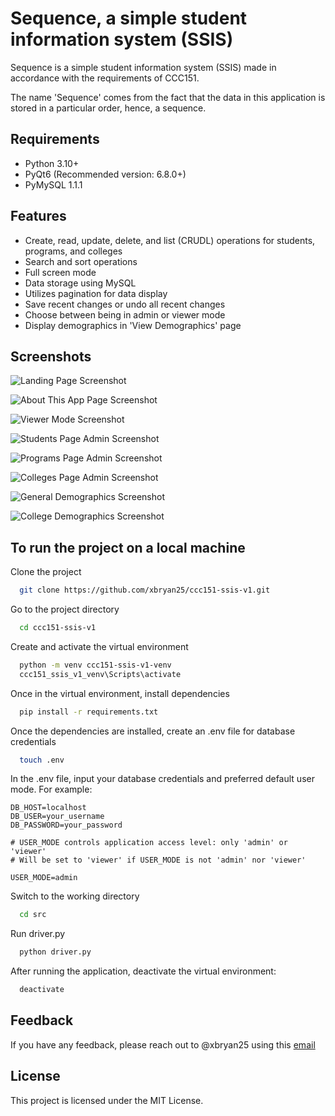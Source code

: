 
# Sequence, a simple student information system (SSIS)

Sequence is a simple student information system (SSIS) made in accordance with the requirements of CCC151. 

The name 'Sequence' comes from the fact that the data in this application is stored in a particular order, hence, a sequence.

## Requirements
- Python 3.10+
- PyQt6 (Recommended version: 6.8.0+)
- PyMySQL 1.1.1

## Features

- Create, read, update, delete, and list (CRUDL) operations for students, programs, and colleges
- Search and sort operations
- Full screen mode
- Data storage using MySQL
- Utilizes pagination for data display
- Save recent changes or undo all recent changes
- Choose between being in admin or viewer mode
- Display demographics in 'View Demographics' page


## Screenshots
![Landing Page Screenshot](assets/screenshots/screenshot1.png)

![About This App Page Screenshot](assets/screenshots/screenshot2.png)

![Viewer Mode Screenshot](assets/screenshots/screenshot3.png)

![Students Page Admin Screenshot](assets/screenshots/screenshot4.png)

![Programs Page Admin Screenshot](assets/screenshots/screenshot5.png)

![Colleges Page Admin Screenshot](assets/screenshots/screenshot6.png)

![General Demographics Screenshot](assets/screenshots/screenshot7.png)

![College Demographics Screenshot](assets/screenshots/screenshot8.png)

## To run the project on a local machine

Clone the project

```bash
  git clone https://github.com/xbryan25/ccc151-ssis-v1.git
```

Go to the project directory

```bash
  cd ccc151-ssis-v1
```

Create and activate the virtual environment

```bash
  python -m venv ccc151-ssis-v1-venv
  ccc151_ssis_v1_venv\Scripts\activate
```

Once in the virtual environment, install dependencies

```bash
  pip install -r requirements.txt
```

Once the dependencies are installed, create an .env file for database credentials

```bash
  touch .env
```

In the .env file, input your database credentials and preferred default user mode. For example:

```env
DB_HOST=localhost
DB_USER=your_username
DB_PASSWORD=your_password

# USER_MODE controls application access level: only 'admin' or 'viewer'
# Will be set to 'viewer' if USER_MODE is not 'admin' nor 'viewer'

USER_MODE=admin
```

Switch to the working directory

```bash
  cd src
```

Run driver.py

```bash
  python driver.py
```

After running the application, deactivate the virtual environment:

```bash
  deactivate
```

## Feedback

If you have any feedback, please reach out to @xbryan25 using this [email](mailto:bryanaganp25@gmail.com)

## License
This project is licensed under the MIT License.